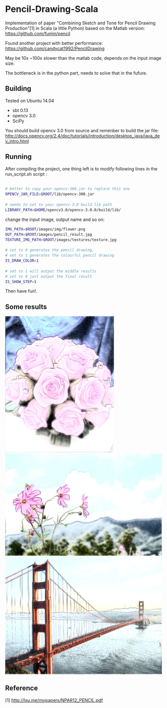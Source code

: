 # Pencil-Drawing-Scala
Implementation of paper "Combining Sketch and Tone for Pencil Drawing Production"[1] in Scala (a little Python) based on the Matlab version: https://github.com/fumin/pencil

Found another project with better performance: https://github.com/candycat1992/PencilDrawing

May be 10x ~100x slower than the matlab code, depends on the input image size.

The bottleneck is in the python part, needs to solve that in the fufure.
 

## Building

Tested on Ubuntu 14.04

* sbt 0.13
* opencv 3.0
* SciPy

You should build opencv 3.0 from source and remenber to build the jar file:
http://docs.opencv.org/2.4/doc/tutorials/introduction/desktop_java/java_dev_intro.html

## Running

After compiling the project, one thing left is to modify  following lines in the run_script.sh script :

```bash

# better to copy your opencv-300.jar to replace this one
OPENCV_JAR_FILE=$ROOT/lib/opencv-300.jar

# needs to set to your opencv-3.0 build lib path 
LIBRARY_PATH=$HOME/opencv3.0/opencv-3.0.0/build/lib/

```

change the input image, output name and so on:

```bash
IMG_PATH=$ROOT/images/img/flower.png
OUT_PATH=$ROOT/images/pencil_result.jpg
TEXTURE_IMG_PATH=$ROOT/images/textures/texture.jpg

# set to 0 generates the pencil drawing, 
# set to 1 generates the colourful pencil drawing
IS_DRAW_COLOR=1

# set to 1 will output the middle results
# set to 0 just output the final result
IS_SHOW_STEP=1
```

Then have fun!.

## Some results

<img src="./images/results/pencil_result1.jpg" width="350"/>

<img src="./images/results/pencil_result2.jpg" width="600"/>

<img src="./images/results/pencil_result.jpg" width="600"/>

## Reference
[1] http://lxu.me/mypapers/NPAR12_PENCIL.pdf
